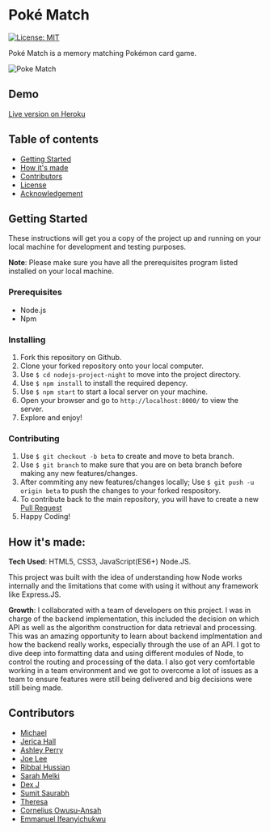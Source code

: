 # Poké Match

[![License: MIT](https://img.shields.io/badge/License-MIT-important.svg)](https://opensource.org/licenses/MIT)

Poké Match is a memory matching Pokémon card game.


![Poke Match](https://res.cloudinary.com/dtyc44fjq/image/upload/v1684436794/chrome_zUgzoOvfNy_gkucih.gif)


## Demo

[Live version on Heroku](https://nodejs-project-night.fly.dev/)

## Table of contents

- [Getting Started](#getting-started)
- [How it's made](#built-with)
- [Contributors](https://github.com/MichaelPachec0/nodejs-project-night#contributors)
- [License](https://github.com/MichaelPachec0/nodejs-project-night#license)
- [Acknowledgement](https://github.com/MichaelPachec0/nodejs-project-night#acknowledgement)

## Getting Started

These instructions will get you a copy of the project up and running on your local machine for development and testing purposes.

**Note**: Please make sure you have all the prerequisites program listed installed on your local machine.

### Prerequisites

- Node.js
- Npm

### Installing

1. Fork this repository on Github.
1. Clone your forked repository onto your local computer.
1. Use `$ cd nodejs-project-night` to move into the project directory.
1. Use `$ npm install` to install the required depency.
1. Use `$ npm start` to start a local server on your machine.
1. Open your browser and go to `http://localhost:8000/` to view the server.
1. Explore and enjoy!

### Contributing

1. Use `$ git checkout -b beta` to create and move to beta branch.
1. Use `$ git branch` to make sure that you are on beta branch before making any new features/changes.
1. After commiting any new features/changes locally; Use `$ git push -u origin beta` to push the changes to your forked respository.
1. To contribute back to the main repository, you will have to create a new [Pull Request](https://docs.github.com/en/pull-requests/collaborating-with-pull-requests/proposing-changes-to-your-work-with-pull-requests/creating-a-pull-request)
1. Happy Coding!

## How it's made:

**Tech Used**: HTML5, CSS3, JavaScript(ES6+) Node.JS.

This project was built with the idea of understanding how Node works internally and the limitations that come with using it without any framework like Express.JS.

**Growth**: 
I collaborated with a team of developers on this project. I was in charge of the backend implementation, this included the decision on which API as well as the algorithm construction for data retrieval and processing. This was an amazing opportunity to learn about backend implmentation and how the backend really works, especially through the use of an API. I got to dive deep into formatting data and using different modules of Node, to control the routing and processing of the data. I also got very comfortable working in a team environment and we got to overcome a lot of issues as a team to ensure features were still being delivered and big decisions were still being made.


## Contributors

- [Michael](https://github.com/MichaelPachec0) 
- [Jerica Hall](https://github.com/jericashall) 
- [Ashley Perry](https://github.com/istarlet)
- [Joe Lee](https://github.com/JoeDravarol)
- [Ribbal Hussian](https://github.com/r-Dev03)
- [Sarah Melki](https://github.com/SarahMelki)
- [Dex J](https://github.com/Dex-theDev)
- [Sumit Saurabh](https://github.com/sumitsaurabh927)
- [Theresa](https://github.com/tmills0203)
- [Cornelius Owusu-Ansah](http://github.com/thecornisians/)
- [Emmanuel Ifeanyichukwu](https://github.com/mire-web)
